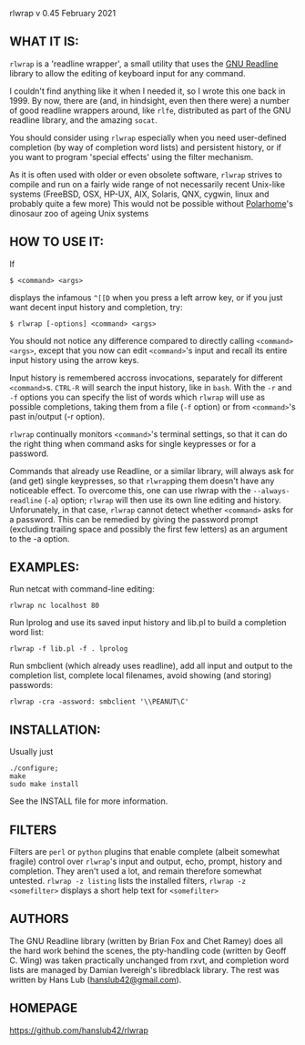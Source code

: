 rlwrap v 0.45 February 2021

## WHAT IT IS:

`rlwrap` is a 'readline wrapper', a small utility that uses the [GNU
Readline](https://tiswww.case.edu/php/chet/readline/rltop.html)
library to allow the editing of keyboard input for any command.

I couldn't find anything like it when I needed it, so I wrote this one
back in 1999.  By now, there are (and, in hindsight, even then there
were) a number of good readline wrappers around, like `rlfe`,
distributed as part of the GNU readline library, and the amazing
`socat`.

You should consider using `rlwrap` especially when you need
user-defined completion (by way of completion word lists) and
persistent history, or if you want to program 'special effects' using
the filter mechanism.

As it is often used with older or even obsolete software,
`rlwrap` strives to compile and run on a fairly wide range of not
necessarily recent Unix-like systems (FreeBSD, OSX, HP-UX, AIX,
Solaris, QNX, cygwin, linux and probably quite a few more) This would
not be possible without [Polarhome](http://polarhome.com)'s dinosaur
zoo of ageing Unix systems

## HOW TO USE IT:

If 

    $ <command> <args>

displays the infamous `^[[D` when you press a left arrow key, or if
you just want decent input history and completion, try:

    $ rlwrap [-options] <command> <args>

You should not notice any difference compared to directly calling `<command>
<args>`, except that you now can edit `<command>`'s input and recall
its entire input history using the arrow keys.


Input history is remembered accross invocations, separately for
different `<command>`s. `CTRL-R` will search the input
history, like in `bash`.  With the `-r` and `-f` options you can specify the list of
words which `rlwrap` will use as possible completions, taking them
from a file (`-f` option) or from `<command>`'s past in/output (-r
option).

`rlwrap` continually monitors `<command>`'s terminal settings, so that
it can do the right thing when command asks for single keypresses or
for a password.

Commands that already use Readline, or a similar library, will always
ask for (and get) single keypresses, so that `rlwrap`ping them doesn't
have any noticeable effect. To overcome this, one can use rlwrap with the
`--always-readline` (`-a`)  option; `rlwrap` will then use its own line
editing and history. Unforunately, in that case, `rlwrap` cannot
detect whether `<command>` asks for a password. This can be remedied
by giving the password prompt (excluding trailing space and possibly
the first few letters) as an argument to the -a option.
 
## EXAMPLES:
Run netcat with command-line editing:

    rlwrap nc localhost 80

Run lprolog and use its saved input history and lib.pl to build a
completion word list:
  
    rlwrap -f lib.pl -f . lprolog

Run smbclient (which already uses readline), add all input and output
to the completion list, complete local filenames, avoid showing (and
storing) passwords:

    rlwrap -cra -assword: smbclient '\\PEANUT\C' 

## INSTALLATION:
Usually just

    ./configure;
    make
    sudo make install

See the INSTALL file for more information.

## FILTERS

Filters are `perl` or `python` plugins that enable complete (albeit
somewhat fragile) control over `rlwrap`'s input and output, echo,
prompt, history and completion. They aren't used a lot, and remain
therefore somewhat untested. `rlwrap -z listing` lists the installed
filters, `rlwrap -z <somefilter>` displays a short help text for `<somefilter>`

## AUTHORS

The GNU Readline library (written by Brian Fox and Chet Ramey) does
all the hard work behind the scenes, the pty-handling code (written by
Geoff C. Wing) was taken practically unchanged from rxvt, and
completion word lists are managed by Damian Ivereigh's libredblack
library. The rest was written by Hans Lub (hanslub42@gmail.com).

## HOMEPAGE
https://github.com/hanslub42/rlwrap
